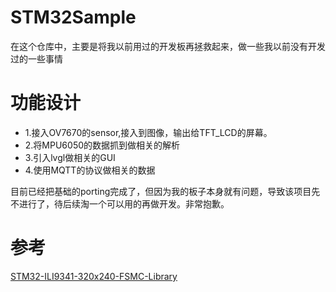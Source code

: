 # STM32Sample
在这个仓库中，主要是将我以前用过的开发板再拯救起来，做一些我以前没有开发过的一些事情

# 功能设计
* 1.接入OV7670的sensor,接入到图像，输出给TFT_LCD的屏幕。
* 2.将MPU6050的数据抓到做相关的解析
* 3.引入lvgl做相关的GUI
* 4.使用MQTT的协议做相关的数据



目前已经把基础的porting完成了，但因为我的板子本身就有问题，导致该项目先不进行了，待后续淘一个可以用的再做开发。非常抱歉。


# 参考

[STM32-ILI9341-320x240-FSMC-Library](https://github.com/taburyak/STM32-ILI9341-320x240-FSMC-Library)